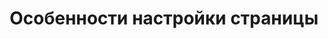 ﻿---
title: Особенности настройки страницы
type: docs
weight: 60
url: /ru/net/page-setup-features/
---
